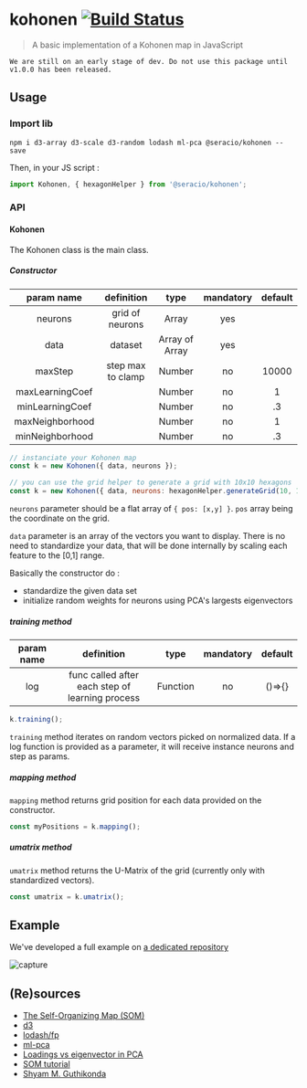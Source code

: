 # kohonen [![Build Status](https://travis-ci.org/seracio/kohonen.svg?branch=master)](https://travis-ci.org/seracio/kohonen)

> A basic implementation of a Kohonen map in JavaScript

`We are still on an early stage of dev. Do not use this package until v1.0.0 has been released.`

## Usage

### Import lib

```
npm i d3-array d3-scale d3-random lodash ml-pca @seracio/kohonen --save
```

Then, in your JS script :

```javascript
import Kohonen, { hexagonHelper } from '@seracio/kohonen';
```

### API

#### Kohonen

The Kohonen class is the main class.

##### Constructor

|   param name    |    definition     |      type      | mandatory | default |
| :-------------: | :---------------: | :------------: | :-------: | :-----: |
|     neurons     |  grid of neurons  |     Array      |    yes    |         |
|      data       |      dataset      | Array of Array |    yes    |         |
|     maxStep     | step max to clamp |     Number     |    no     |  10000  |
| maxLearningCoef |                   |     Number     |    no     |    1    |
| minLearningCoef |                   |     Number     |    no     |   .3    |
| maxNeighborhood |                   |     Number     |    no     |    1    |
| minNeighborhood |                   |     Number     |    no     |   .3    |

```javascript
// instanciate your Kohonen map
const k = new Kohonen({ data, neurons });

// you can use the grid helper to generate a grid with 10x10 hexagons
const k = new Kohonen({ data, neurons: hexagonHelper.generateGrid(10, 10) });
```

`neurons` parameter should be a flat array of `{ pos: [x,y] }`. `pos` array being the coordinate on the grid.

`data` parameter is an array of the vectors you want to display. There is no need to standardize your data, that will
be done internally by scaling each feature to the [0,1] range.

Basically the constructor do :

*   standardize the given data set
*   initialize random weights for neurons using PCA's largests eigenvectors

##### training method

| param name |                   definition                    |   type   | mandatory | default |
| :--------: | :---------------------------------------------: | :------: | :-------: | :-----: |
|    log     | func called after each step of learning process | Function |    no     | ()=>{}  |

```javascript
k.training();
```

`training` method iterates on random vectors picked on normalized data.
If a log function is provided as a parameter, it will receive instance neurons and step as params.

##### mapping method

`mapping` method returns grid position for each data provided on the constructor.

```javascript
const myPositions = k.mapping();
```

##### umatrix method

`umatrix` method returns the U-Matrix of the grid (currently only with standardized vectors).

```javascript
const umatrix = k.umatrix();
```

## Example

We've developed a full example on [a dedicated repository](https://github.com/seracio/kohonen-stars)

![capture](https://cdn.rawgit.com/seracio/kohonen-stars/master/images/capture.svg)

## (Re)sources

*   [The Self-Organizing Map (SOM)]
*   [d3]
*   [lodash/fp]
*   [ml-pca]
*   [Loadings vs eigenvector in PCA]
*   [SOM tutorial]
*   [Shyam M. Guthikonda]

[d3]: https://d3js.org
[lodash/fp]: https://github.com/lodash/lodash/wiki/FP-Guide
[ml-pca]: https://github.com/mljs/pca
[the self-organizing map (som)]: http://www.cis.hut.fi/projects/somtoolbox/theory/somalgorithm.shtml
[som tutorial]: http://www.ai-junkie.com/ann/som/som1.html
[loadings vs eigenvector in pca]: http://stats.stackexchange.com/questions/143905/loadings-vs-eigenvectors-in-pca-when-to-use-one-or-another
[shyam m. guthikonda]: http://www.shy.am/wp-content/uploads/2009/01/kohonen-self-organizing-maps-shyam-guthikonda.pdf
